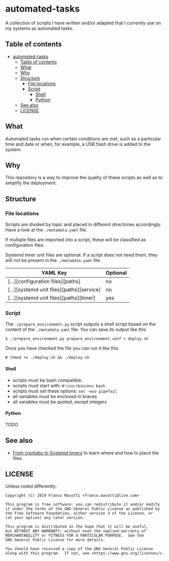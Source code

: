 # automated-tasks

A collection of scripts I have written and/or adapted that I currently
use on my systems as automated tasks.

## Table of contents

<!--TOC-->

- [automated-tasks](#automated-tasks)
  - [Table of contents](#table-of-contents)
  - [What](#what)
  - [Why](#why)
  - [Structure](#structure)
    - [File locations](#file-locations)
    - [Script](#script)
      - [Shell](#shell)
      - [Python](#python)
  - [See also](#see-also)
  - [LICENSE](#license)

<!--TOC-->

## What

Automated tasks run when certain conditions are met, such as a particular time and
date or when, for example, a USB flash drive is added to the system.

## Why

This repository is a way to improve the quality of these scripts as well as to simplify the deployment.

## Structure

### File locations

Scripts are divided by topic and placed in different directories
accordingly. Have a look at the `./metadata.yaml` file.

If multiple files are imported into a script, these will be classified as
configuration files. 

Systemd timer unit files are optional. If a script does not need them, they will
not be present in the `./metadata.yaml` file.

| YAML Key | Optional |
|----------|----------|
| [...][configuration files][paths] | no |
| [...][systemd unit files][paths][service] | no |
| [...][systemd unit files][paths][timer] | yes |

### Script

The `./prepare_environment.py` script outputs a shell script based on the content
of the `./metadata.yaml` file. You can save its output like this

    $ ./prepare_environment.py prepare_environment.conf > deploy.sh

Once you have checked the file you can run it like this

    # chmod +x ./deploy.sh && ./deploy.sh

#### Shell

- scripts must be bash compatible.
- scripts must start with: `#!/usr/bin/env bash`
- scripts must set these options: `set -euo pipefail`
- all variables must be enclosed in braces
- all variables must be quoted, except integers

#### Python

TODO

## See also

- [From crontabs to Systemd timers](https://frnmst.gitlab.io/notes/from-crontabs-to-systemd-timers.html)
  to learn where and how to place the files.

## LICENSE

Unless noted differently:

```
Copyright (C) 2019 Franco Masotti <franco.masotti@live.com>

This program is free software: you can redistribute it and/or modify
it under the terms of the GNU General Public License as published by
the Free Software Foundation, either version 3 of the License, or
(at your option) any later version.

This program is distributed in the hope that it will be useful,
but WITHOUT ANY WARRANTY; without even the implied warranty of
MERCHANTABILITY or FITNESS FOR A PARTICULAR PURPOSE.  See the
GNU General Public License for more details.

You should have received a copy of the GNU General Public License
along with this program.  If not, see <https://www.gnu.org/licenses/>.
```
